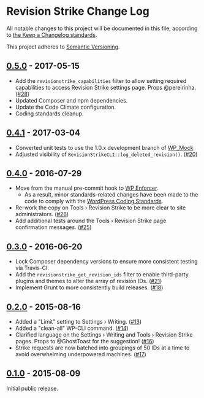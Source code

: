 # Revision Strike Change Log

All notable changes to this project will be documented in this file, according to [the Keep a Changelog standards](http://keepachangelog.com/).

This project adheres to [Semantic Versioning](http://semver.org/).

## [0.5.0] - 2017-05-15

* Add the `revisionstrike_capabilities` filter to allow setting required capabilities to access Revision Strike settings page. Props @pereirinha. ([#28])
* Updated Composer and npm dependencies.
* Update the Code Climate configuration.
* Coding standards cleanup.


## [0.4.1] - 2017-03-04

* Converted unit tests to use the 1.0.x development branch of [WP_Mock](https://github.com/10up/wp_mock)
* Adjusted visibility of `RevisionStrikeCLI::log_deleted_revision()`. ([#20])


## [0.4.0] - 2016-07-29

* Move from the manual pre-commit hook to [WP Enforcer](https://github.com/stevegrunwell/wp-enforcer).
	* As a result, minor standards-related changes have been made to the code to comply with the [WordPress Coding Standards](https://codex.wordpress.org/WordPress_Coding_Standards).
* Re-work the copy on Tools &rsaquo; Revision Strike to be more clear to site administrators. ([#26])
* Add additional tests around the Tools &rsaquo; Revision Strike page confirmation messages. ([#25])


## [0.3.0] - 2016-06-20

* Lock Composer dependency versions to ensure more consistent testing via Travis-CI.
* Add the `revisionstrike_get_revision_ids` filter to enable third-party plugins and themes to alter the array of revision IDs. ([#21])
* Implement Grunt to more consistently build releases. ([#18])


## [0.2.0] - 2015-08-16

* Added a "Limit" setting to Settings &rsaquo; Writing. ([#13])
* Added a "clean-all" WP-CLI command. ([#14])
* Clarified language on the Settings &rsaquo; Writing and Tools &rsaquo; Revision Strike pages. Props to @GhostToast for the suggestion! ([#16])
* Strike requests are now batched into groupings of 50 IDs at a time to avoid overwhelming underpowered machines. ([#17])


## [0.1.0] - 2015-08-09

Initial public release.


[Unreleased]: https://github.com/stevegrunwell/revision-strike/compare/master...develop
[0.5.0]: https://github.com/stevegrunwell/revision-strike/compare/v0.4.1...v0.5.0
[0.4.1]: https://github.com/stevegrunwell/revision-strike/compare/v0.3.0...v0.4.1
[0.4.0]: https://github.com/stevegrunwell/revision-strike/compare/v0.3.0...v0.4.0
[0.3.0]: https://github.com/stevegrunwell/revision-strike/compare/v0.2.0...v0.3.0
[0.2.0]: https://github.com/stevegrunwell/revision-strike/compare/v0.1.0...v0.2.0
[0.1.0]: https://github.com/stevegrunwell/revision-strike/releases/tag/v0.1.0
[#13]: https://github.com/stevegrunwell/revision-strike/issues/13
[#14]: https://github.com/stevegrunwell/revision-strike/issues/14
[#16]: https://github.com/stevegrunwell/revision-strike/issues/16
[#17]: https://github.com/stevegrunwell/revision-strike/issues/17
[#18]: https://github.com/stevegrunwell/revision-strike/issues/18
[#20]: https://github.com/stevegrunwell/revision-strike/issues/20
[#21]: https://github.com/stevegrunwell/revision-strike/issues/21
[#25]: https://github.com/stevegrunwell/revision-strike/issues/25
[#26]: https://github.com/stevegrunwell/revision-strike/issues/26
[#28]: https://github.com/stevegrunwell/revision-strike/pull/28
